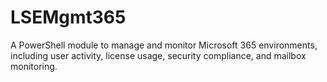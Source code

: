 # LSEMgmt365
A PowerShell module to manage and monitor Microsoft 365 environments, including user activity, license usage, security compliance, and mailbox monitoring.

